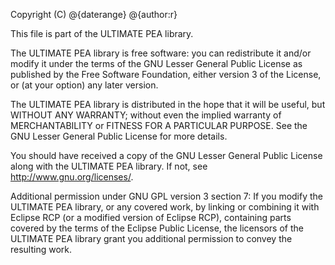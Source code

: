 Copyright (C) @{daterange} @{author:r}

This file is part of the ULTIMATE PEA library.

The ULTIMATE PEA library is free software: you can redistribute it and/or modify
it under the terms of the GNU Lesser General Public License as published
by the Free Software Foundation, either version 3 of the License, or
(at your option) any later version.

The ULTIMATE PEA library is distributed in the hope that it will be useful,
but WITHOUT ANY WARRANTY; without even the implied warranty of
MERCHANTABILITY or FITNESS FOR A PARTICULAR PURPOSE.  See the
GNU Lesser General Public License for more details.

You should have received a copy of the GNU Lesser General Public License
along with the ULTIMATE PEA library. If not, see <http://www.gnu.org/licenses/>.

Additional permission under GNU GPL version 3 section 7:
If you modify the ULTIMATE PEA library, or any covered work, by linking
or combining it with Eclipse RCP (or a modified version of Eclipse RCP), 
containing parts covered by the terms of the Eclipse Public License, the 
licensors of the ULTIMATE PEA library grant you additional permission 
to convey the resulting work.
